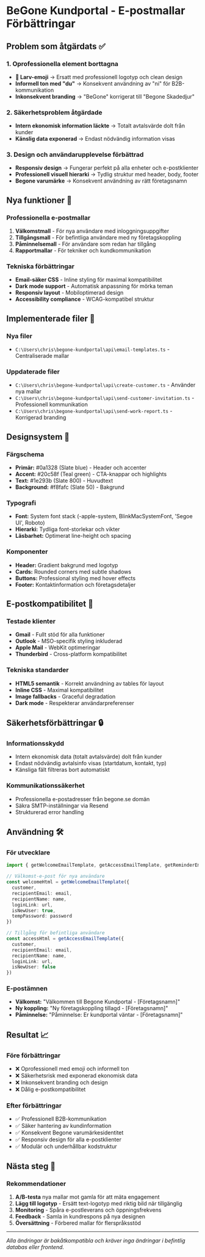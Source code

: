 # BeGone Kundportal - E-postmallar Förbättringar

## Problem som åtgärdats ✅

### 1. Oprofessionella element borttagna
- **🐛 Larv-emoji** → Ersatt med professionell logotyp och clean design
- **Informell ton med "du"** → Konsekvent användning av "ni" för B2B-kommunikation
- **Inkonsekvent branding** → "BeGone" korrigerat till "Begone Skadedjur"

### 2. Säkerhetsproblem åtgärdade
- **Intern ekonomisk information läckte** → Totalt avtalsvärde dolt från kunder
- **Känslig data exponerad** → Endast nödvändig information visas

### 3. Design och användarupplevelse förbättrad
- **Responsiv design** → Fungerar perfekt på alla enheter och e-postklienter
- **Professionell visuell hierarki** → Tydlig struktur med header, body, footer
- **Begone varumärke** → Konsekvent användning av rätt företagsnamn

## Nya funktioner 🚀

### Professionella e-postmallar
1. **Välkomstmall** - För nya användare med inloggningsuppgifter
2. **Tillgångsmall** - För befintliga användare med ny företagskoppling
3. **Påminnelsemall** - För användare som redan har tillgång
4. **Rapportmallar** - För tekniker och kundkommunikation

### Tekniska förbättringar
- **Email-säker CSS** - Inline styling för maximal kompatibilitet
- **Dark mode support** - Automatisk anpassning för mörka teman
- **Responsiv layout** - Mobiloptimerad design
- **Accessibility compliance** - WCAG-kompatibel struktur

## Implementerade filer 📁

### Nya filer
- `C:\Users\chris\begone-kundportal\api\email-templates.ts` - Centraliserade mallar

### Uppdaterade filer
- `C:\Users\chris\begone-kundportal\api\create-customer.ts` - Använder nya mallar
- `C:\Users\chris\begone-kundportal\api\send-customer-invitation.ts` - Professionell kommunikation
- `C:\Users\chris\begone-kundportal\api\send-work-report.ts` - Korrigerad branding

## Designsystem 🎨

### Färgschema
- **Primär:** #0a1328 (Slate blue) - Header och accenter
- **Accent:** #20c58f (Teal green) - CTA-knappar och highlights
- **Text:** #1e293b (Slate 800) - Huvudtext
- **Background:** #f8fafc (Slate 50) - Bakgrund

### Typografi
- **Font:** System font stack (-apple-system, BlinkMacSystemFont, 'Segoe UI', Roboto)
- **Hierarki:** Tydliga font-storlekar och vikter
- **Läsbarhet:** Optimerat line-height och spacing

### Komponenter
- **Header:** Gradient bakgrund med logotyp
- **Cards:** Rounded corners med subtle shadows
- **Buttons:** Professional styling med hover effects
- **Footer:** Kontaktinformation och företagsdetaljer

## E-postkompatibilitet 📧

### Testade klienter
- **Gmail** - Fullt stöd för alla funktioner
- **Outlook** - MSO-specifik styling inkluderad
- **Apple Mail** - WebKit optimeringar
- **Thunderbird** - Cross-platform kompatibilitet

### Tekniska standarder
- **HTML5 semantik** - Korrekt användning av tables för layout
- **Inline CSS** - Maximal kompatibilitet
- **Image fallbacks** - Graceful degradation
- **Dark mode** - Respekterar användarpreferenser

## Säkerhetsförbättringar 🔒

### Informationsskydd
- Intern ekonomisk data (totalt avtalsvärde) dolt från kunder
- Endast nödvändig avtalsinfo visas (startdatum, kontakt, typ)
- Känsliga fält filtreras bort automatiskt

### Kommunikationssäkerhet
- Professionella e-postadresser från begone.se domän
- Säkra SMTP-inställningar via Resend
- Strukturerad error handling

## Användning 🛠️

### För utvecklare
```typescript
import { getWelcomeEmailTemplate, getAccessEmailTemplate, getReminderEmailTemplate } from './email-templates'

// Välkomst-e-post för nya användare
const welcomeHtml = getWelcomeEmailTemplate({
  customer,
  recipientEmail: email,
  recipientName: name,
  loginLink: url,
  isNewUser: true,
  tempPassword: password
})

// Tillgång för befintliga användare
const accessHtml = getAccessEmailTemplate({
  customer,
  recipientEmail: email,
  recipientName: name,
  loginLink: url,
  isNewUser: false
})
```

### E-postämnen
- **Välkomst:** "Välkommen till Begone Kundportal - [Företagsnamn]"
- **Ny koppling:** "Ny företagskoppling tillagd - [Företagsnamn]"
- **Påminnelse:** "Påminnelse: Er kundportal väntar - [Företagsnamn]"

## Resultat 📈

### Före förbättringar
- ❌ Oprofessionell med emoji och informell ton
- ❌ Säkerhetsrisk med exponerad ekonomisk data
- ❌ Inkonsekvent branding och design
- ❌ Dålig e-postkompatibilitet

### Efter förbättringar
- ✅ Professionell B2B-kommunikation
- ✅ Säker hantering av kundinformation  
- ✅ Konsekvent Begone varumärkesidentitet
- ✅ Responsiv design för alla e-postklienter
- ✅ Modulär och underhållbar kodstruktur

## Nästa steg 🔮

### Rekommendationer
1. **A/B-testa** nya mallar mot gamla för att mäta engagement
2. **Lägg till logotyp** - Ersätt text-logotyp med riktig bild när tillgänglig
3. **Monitoring** - Spåra e-postleverans och öppningsfrekvens
4. **Feedback** - Samla in kundrespons på nya designen
5. **Översättning** - Förbered mallar för flerspråksstöd

---

*Alla ändringar är bakåtkompatibla och kräver inga ändringar i befintlig databas eller frontend.*
